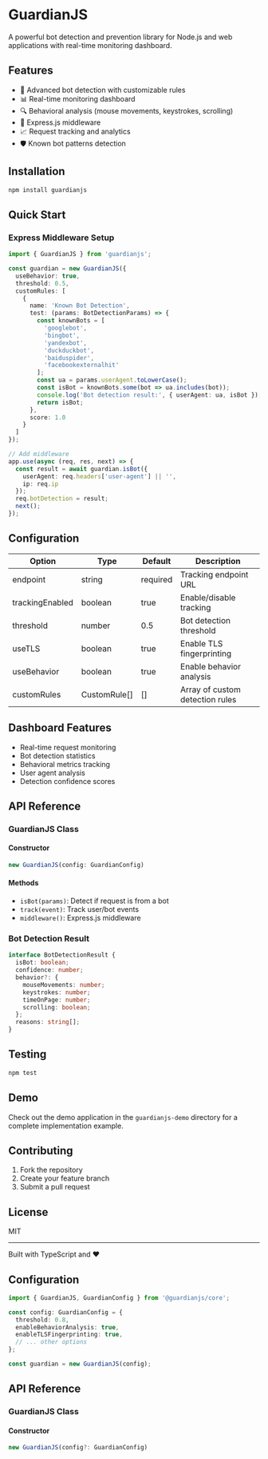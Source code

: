# GuardianJS

A powerful bot detection and prevention library for Node.js and web applications with real-time monitoring dashboard.

## Features

- 🤖 Advanced bot detection with customizable rules
- 📊 Real-time monitoring dashboard
- 🔍 Behavioral analysis (mouse movements, keystrokes, scrolling)
- 🚀 Express.js middleware
- 📈 Request tracking and analytics
- 🛡️ Known bot patterns detection

## Installation

```bash
npm install guardianjs
```

## Quick Start

### Express Middleware Setup

```typescript
import { GuardianJS } from 'guardianjs';

const guardian = new GuardianJS({
  useBehavior: true,
  threshold: 0.5,
  customRules: [
    {
      name: 'Known Bot Detection',
      test: (params: BotDetectionParams) => {
        const knownBots = [
          'googlebot',
          'bingbot',
          'yandexbot',
          'duckduckbot',
          'baiduspider',
          'facebookexternalhit'
        ];
        const ua = params.userAgent.toLowerCase();
        const isBot = knownBots.some(bot => ua.includes(bot));
        console.log('Bot detection result:', { userAgent: ua, isBot });
        return isBot;
      },
      score: 1.0
    }
  ]
});

// Add middleware
app.use(async (req, res, next) => {
  const result = await guardian.isBot({
    userAgent: req.headers['user-agent'] || '',
    ip: req.ip
  });
  req.botDetection = result;
  next();
});
```

## Configuration

| Option | Type | Default | Description |
|--------|------|---------|-------------|
| endpoint | string | required | Tracking endpoint URL |
| trackingEnabled | boolean | true | Enable/disable tracking |
| threshold | number | 0.5 | Bot detection threshold |
| useTLS | boolean | true | Enable TLS fingerprinting |
| useBehavior | boolean | true | Enable behavior analysis |
| customRules | CustomRule[] | [] | Array of custom detection rules |

## Dashboard Features

- Real-time request monitoring
- Bot detection statistics
- Behavioral metrics tracking
- User agent analysis
- Detection confidence scores

## API Reference

### GuardianJS Class

#### Constructor
```typescript
new GuardianJS(config: GuardianConfig)
```

#### Methods
- `isBot(params)`: Detect if request is from a bot
- `track(event)`: Track user/bot events
- `middleware()`: Express.js middleware

### Bot Detection Result
```typescript
interface BotDetectionResult {
  isBot: boolean;
  confidence: number;
  behavior?: {
    mouseMovements: number;
    keystrokes: number;
    timeOnPage: number;
    scrolling: boolean;
  };
  reasons: string[];
}
```

## Testing

```bash
npm test
```

## Demo

Check out the demo application in the `guardianjs-demo` directory for a complete implementation example.

## Contributing

1. Fork the repository
2. Create your feature branch
3. Submit a pull request

## License

MIT

---

Built with TypeScript and ❤️

## Configuration

```typescript
import { GuardianJS, GuardianConfig } from '@guardianjs/core';

const config: GuardianConfig = {
  threshold: 0.8,
  enableBehaviorAnalysis: true,
  enableTLSFingerprinting: true,
  // ... other options
};

const guardian = new GuardianJS(config);
```

## API Reference

### GuardianJS Class

#### Constructor
```typescript
new GuardianJS(config?: GuardianConfig)
```